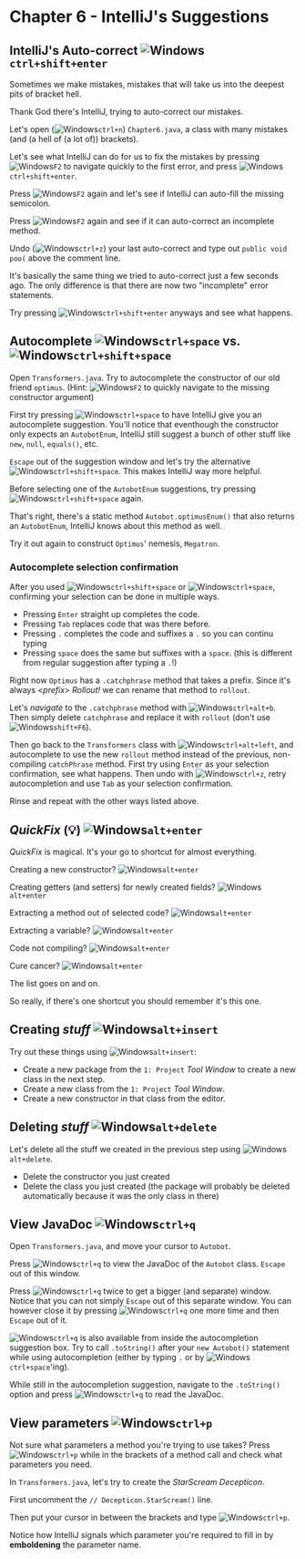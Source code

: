 # Chapter 6 - IntelliJ's Suggestions

## IntelliJ's Auto-correct ![Windows](icons/glyph-windows-32.png)`ctrl+shift+enter`
Sometimes we make mistakes, mistakes that will take us into the deepest pits of bracket hell.

Thank God there's IntelliJ, trying to auto-correct our mistakes.

Let's open (![Windows](icons/glyph-windows-20.png)`ctrl+n`) `Chapter6.java`, a class with many mistakes (and (a hell of (a lot of)) brackets).

Let's see what IntelliJ can do for us to fix the mistakes by pressing ![Windows](icons/glyph-windows-20.png)`F2` to navigate quickly to the first error, and press ![Windows](icons/glyph-windows-20.png)`ctrl+shift+enter`.

Press ![Windows](icons/glyph-windows-20.png)`F2` again and let's see if IntelliJ can auto-fill the missing semicolon.

Press ![Windows](icons/glyph-windows-20.png)`F2` again and see if it can auto-correct an incomplete method.

Undo (![Windows](icons/glyph-windows-20.png)`ctrl+z`) your last auto-correct and type out `public void poo(` above the comment line.

It's basically the same thing we tried to auto-correct just a few seconds ago. The only difference is that there are now two "incomplete" error statements.

Try pressing ![Windows](icons/glyph-windows-20.png)`ctrl+shift+enter` anyways and see what happens.

## Autocomplete ![Windows](icons/glyph-windows-32.png)`ctrl+space` vs. ![Windows](icons/glyph-windows-32.png)`ctrl+shift+space`
Open `Transformers.java`. Try to autocomplete the constructor of our old friend `optimus`. (Hint: ![Windows](icons/glyph-windows-20.png)`F2` to quickly navigate to the missing constructor argument)

First try pressing ![Windows](icons/glyph-windows-20.png)`ctrl+space` to have IntelliJ give you an autocomplete suggestion. You'll notice that eventhough the constructor only expects an `AutobotEnum`, IntelliJ still suggest a bunch of other stuff like `new`, `null`, `equals()`, etc.

`Escape` out of the suggestion window and let's try the alternative ![Windows](icons/glyph-windows-20.png)`ctrl+shift+space`. This makes IntelliJ way more helpful.

Before selecting one of the `AutobotEnum` suggestions, try pressing ![Windows](icons/glyph-windows-20.png)`ctrl+shift+space` again.

That's right, there's a static method `Autobot.optimusEnum()` that also returns an `AutobotEnum`, IntelliJ knows about this method as well.

Try it out again to construct `Optimus`' nemesis, `Megatron`.

### Autocomplete selection confirmation
After you used ![Windows](icons/glyph-windows-20.png)`ctrl+shift+space` or ![Windows](icons/glyph-windows-20.png)`ctrl+space`, confirming your selection can be done in multiple ways.

* Pressing `Enter` straight up completes the code.
* Pressing `Tab` replaces code that was there before.
* Pressing `.` completes the code and suffixes a `.` so you can continu typing
* Pressing `space` does the same but suffixes with a `space`. (this is different from regular suggestion after typing a `.`!)

Right now `Optimus` has a `.catchphrase` method that takes a prefix. Since it's always _\<prefix\> Rollout!_ we can rename that method to `rollout`.

Let's _navigate_ to the `.catchphrase` method with ![Windows](icons/glyph-windows-20.png)`ctrl+alt+b`. Then simply delete `catchphrase` and replace it with `rollout` (don't use ![Windows](icons/glyph-windows-20.png)`shift+F6`).

Then go back to the `Transformers` class with ![Windows](icons/glyph-windows-20.png)`ctrl+alt+left`, and autocomplete to use the new `rollout` method instead of the previous, non-compiling `catchPhrase` method. First try using `Enter` as your selection confirmation, see what happens. Then undo with ![Windows](icons/glyph-windows-20.png)`ctrl+z`, retry autocompletion and use `Tab` as your selection confirmation.

Rinse and repeat with the other ways listed above.

## _QuickFix_ (:bulb:) ![Windows](icons/glyph-windows-32.png)`alt+enter`
_QuickFix_ is magical. It's your go to shortcut for almost everything.

Creating a new constructor? ![Windows](icons/glyph-windows-20.png)`alt+enter`

Creating getters (and setters) for newly created fields? ![Windows](icons/glyph-windows-20.png)`alt+enter`

Extracting a method out of selected code? ![Windows](icons/glyph-windows-20.png)`alt+enter`

Extracting a variable? ![Windows](icons/glyph-windows-20.png)`alt+enter`

Code not compiling? ![Windows](icons/glyph-windows-20.png)`alt+enter`

Cure cancer? ![Windows](icons/glyph-windows-20.png)`alt+enter`

The list goes on and on.

So really, if there's one shortcut you should remember it's this one.

## Creating _stuff_ ![Windows](icons/glyph-windows-32.png)`alt+insert`
Try out these things using ![Windows](icons/glyph-windows-20.png)`alt+insert`:
* Create a new package from the `1: Project` _Tool Window_ to create a new class in the next step.
* Create a new class from the `1: Project` _Tool Window_.
* Create a new constructor in that class from the editor.

## Deleting _stuff_ ![Windows](icons/glyph-windows-32.png)`alt+delete`
Let's delete all the stuff we created in the previous step using ![Windows](icons/glyph-windows-20.png)`alt+delete`.
* Delete the constructor you just created
* Delete the class you just created (the package will probably be deleted automatically because it was the only class in there)

## View JavaDoc ![Windows](icons/glyph-windows-32.png)`ctrl+q`
Open `Transformers.java`, and move your cursor to `Autobot`.

Press ![Windows](icons/glyph-windows-20.png)`ctrl+q` to view the JavaDoc of the `Autobot` class. `Escape` out of this window.

Press ![Windows](icons/glyph-windows-20.png)`ctrl+q` twice to get a bigger (and separate) window. Notice that you can not simply `Escape` out of this separate window. You can however close it by pressing ![Windows](icons/glyph-windows-20.png)`ctrl+q` one more time and then `Escape` out of it.

![Windows](icons/glyph-windows-20.png)`ctrl+q` is also available from inside the autocompletion suggestion box. Try to call `.toString()` after your `new Autobot()` statement while using autocompletion (either by typing `.` or by ![Windows](icons/glyph-windows-20.png)`ctrl+space`'ing).

While still in the autocompletion suggestion, navigate to the `.toString()` option and press ![Windows](icons/glyph-windows-20.png)`ctrl+q` to read the JavaDoc.

## View parameters ![Windows](icons/glyph-windows-32.png)`ctrl+p`
Not sure what parameters a method you're trying to use takes? Press ![Windows](icons/glyph-windows-20.png)`ctrl+p` while in the brackets of a method call and check what parameters you need.

In `Transformers.java`, let's try to create the _StarScream Decepticon_.

First uncomment the `// Decepticon.StarScream()` line.

Then put your cursor in between the brackets and type ![Windows](icons/glyph-windows-20.png)`ctrl+p`.

Notice how IntelliJ signals which parameter you're required to fill in by **emboldening** the parameter name.
